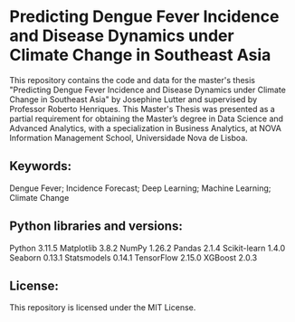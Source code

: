 # Predicting Dengue Fever Incidence and Disease Dynamics under Climate Change in Southeast Asia
This repository contains the code and data for the master's thesis "Predicting Dengue Fever Incidence and Disease Dynamics under Climate Change in Southeast Asia" by Josephine Lutter and supervised by Professor Roberto Henriques. This Master's Thesis was presented as a partial requirement for obtaining the Master’s degree in Data Science and Advanced Analytics, with a specialization in Business Analytics, at NOVA Information Management School, Universidade Nova de Lisboa.

## Keywords:
Dengue Fever; Incidence Forecast; Deep Learning; Machine Learning; Climate Change

## Python libraries and versions:
Python	      3.11.5
Matplotlib	  3.8.2
NumPy	        1.26.2
Pandas	      2.1.4
Scikit-learn	1.4.0
Seaborn      	0.13.1
Statsmodels	  0.14.1
TensorFlow	  2.15.0
XGBoost      	2.0.3

## License:
This repository is licensed under the MIT License.

